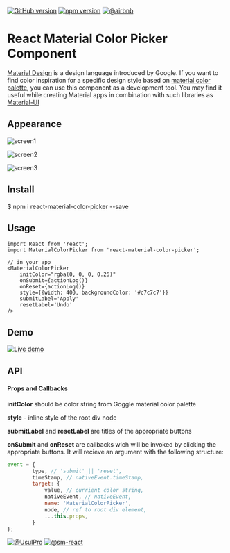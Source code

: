 [![GitHub version](https://badge.fury.io/gh/sm-react%2Freact-material-color-picker.svg)](https://badge.fury.io/gh/sm-react%2Freact-material-color-picker)
[![npm version](https://badge.fury.io/js/react-material-color-picker.svg)](https://badge.fury.io/js/react-material-color-picker)
[![@airbnb](https://img.shields.io/badge/code%20style-Airbnb-brightgreen.svg)](https://github.com/sm-react/react-material-color-picker/blob/master/.eslintrc)

# React Material Color Picker Component

[Material Design](https://material.google.com/) is a design language introduced by Google. If you want to find color inspiration for a specific design style based on [material color palette](https://material.google.com/style/color.html#), you can use this component as a development tool. You may find it useful while creating Material apps in combination with such libraries as [Material-UI](http://www.material-ui.com/)

## Appearance

![screen1](https://github.com/sm-react/react-material-color-picker/blob/master/doc/screen1.png)

![screen2](https://github.com/sm-react/react-material-color-picker/blob/master/doc/screen2.png)

![screen3](https://github.com/sm-react/react-material-color-picker/blob/master/doc/screen3.png)


## Install

$ npm i react-material-color-picker --save

## Usage

~~~
import React from 'react';
import MaterialColorPicker from 'react-material-color-picker';

// in your app
<MaterialColorPicker 
    initColor="rgba(0, 0, 0, 0.26)"
    onSubmit={actionLog()}
    onReset={actionLog()}
    style={{width: 400, backgroundColor: '#c7c7c7'}}
    submitLabel='Apply'
    resetLabel='Undo'
/>
~~~

## Demo
[![Live demo](https://img.shields.io/badge/Live%20Demo-%20Storybook-brightgreen.svg)](https://sm-react.github.io/react-material-color-picker/)

## API

#### Props and Callbacks
**initColor** should be color string from Goggle material color palette

**style** - inline style of the root div node

**submitLabel** and **resetLabel** are titles of the appropriate buttons

**onSubmit** and **onReset** are callbacks wich will be invoked by clicking the appropriate buttons. It will recieve an argument with the following structure:
~~~js
event = {
        type, // 'submit' || 'reset', 
        timeStamp, // nativeEvent.timeStamp,
        target: {
            value, // currient color string,
            nativeEvent, // nativeEvent,
            name: 'MaterialColorPicker',
            node, // ref to root div element,
            ...this.props,
        }
};
~~~

[![@UsulPro](https://img.shields.io/badge/github-UsulPro-blue.svg)](https://github.com/UsulPro)
[![@sm-react](https://img.shields.io/badge/github-smARTLight-red.svg)](https://github.com/sm-react)

